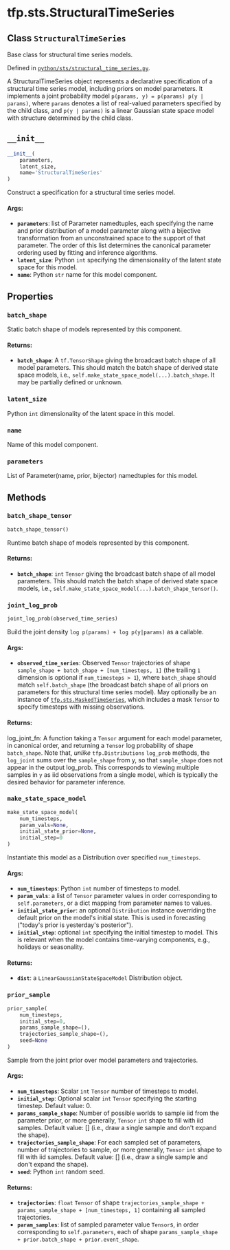 <div itemscope itemtype="http://developers.google.com/ReferenceObject">
<meta itemprop="name" content="tfp.sts.StructuralTimeSeries" />
<meta itemprop="path" content="Stable" />
<meta itemprop="property" content="batch_shape"/>
<meta itemprop="property" content="latent_size"/>
<meta itemprop="property" content="name"/>
<meta itemprop="property" content="parameters"/>
<meta itemprop="property" content="__init__"/>
<meta itemprop="property" content="batch_shape_tensor"/>
<meta itemprop="property" content="joint_log_prob"/>
<meta itemprop="property" content="make_state_space_model"/>
<meta itemprop="property" content="prior_sample"/>
</div>

# tfp.sts.StructuralTimeSeries

## Class `StructuralTimeSeries`

Base class for structural time series models.





Defined in [`python/sts/structural_time_series.py`](https://github.com/tensorflow/probability/tree/master/tensorflow_probability/python/sts/structural_time_series.py).

<!-- Placeholder for "Used in" -->

A StructuralTimeSeries object represents a declarative specification of a
structural time series model, including priors on model parameters.
It implements a joint probability model
  `p(params, y) = p(params) p(y | params)`,
where `params` denotes a list of real-valued parameters specified by the child
class, and `p(y | params)` is a linear Gaussian state space model with
structure determined by the child class.

<h2 id="__init__"><code>__init__</code></h2>

``` python
__init__(
    parameters,
    latent_size,
    name='StructuralTimeSeries'
)
```

Construct a specification for a structural time series model.

#### Args:

* <b>`parameters`</b>: list of Parameter namedtuples, each specifying the name
    and prior distribution of a model parameter along with a
    bijective transformation from an unconstrained space to the support
    of that parameter. The order of this list determines the canonical
    parameter ordering used by fitting and inference algorithms.
* <b>`latent_size`</b>: Python `int` specifying the dimensionality of the latent
    state space for this model.
* <b>`name`</b>: Python `str` name for this model component.



## Properties

<h3 id="batch_shape"><code>batch_shape</code></h3>

Static batch shape of models represented by this component.

#### Returns:

* <b>`batch_shape`</b>: A `tf.TensorShape` giving the broadcast batch shape of
    all model parameters. This should match the batch shape of
    derived state space models, i.e.,
    `self.make_state_space_model(...).batch_shape`. It may be partially
    defined or unknown.

<h3 id="latent_size"><code>latent_size</code></h3>

Python `int` dimensionality of the latent space in this model.

<h3 id="name"><code>name</code></h3>

Name of this model component.

<h3 id="parameters"><code>parameters</code></h3>

List of Parameter(name, prior, bijector) namedtuples for this model.



## Methods

<h3 id="batch_shape_tensor"><code>batch_shape_tensor</code></h3>

``` python
batch_shape_tensor()
```

Runtime batch shape of models represented by this component.

#### Returns:

* <b>`batch_shape`</b>: `int` `Tensor` giving the broadcast batch shape of
    all model parameters. This should match the batch shape of
    derived state space models, i.e.,
    `self.make_state_space_model(...).batch_shape_tensor()`.

<h3 id="joint_log_prob"><code>joint_log_prob</code></h3>

``` python
joint_log_prob(observed_time_series)
```

Build the joint density `log p(params) + log p(y|params)` as a callable.

#### Args:

* <b>`observed_time_series`</b>: Observed `Tensor` trajectories of shape
    `sample_shape + batch_shape + [num_timesteps, 1]` (the trailing
    `1` dimension is optional if `num_timesteps > 1`), where
    `batch_shape` should match `self.batch_shape` (the broadcast batch
    shape of all priors on parameters for this structural time series
    model). May optionally be an instance of <a href="../../tfp/sts/MaskedTimeSeries.md"><code>tfp.sts.MaskedTimeSeries</code></a>,
    which includes a mask `Tensor` to specify timesteps with missing
    observations.


#### Returns:

log_joint_fn: A function taking a `Tensor` argument for each model
  parameter, in canonical order, and returning a `Tensor` log probability
  of shape `batch_shape`. Note that, *unlike* `tfp.Distributions`
  `log_prob` methods, the `log_joint` sums over the `sample_shape` from y,
  so that `sample_shape` does not appear in the output log_prob. This
  corresponds to viewing multiple samples in `y` as iid observations from a
  single model, which is typically the desired behavior for parameter
  inference.

<h3 id="make_state_space_model"><code>make_state_space_model</code></h3>

``` python
make_state_space_model(
    num_timesteps,
    param_vals=None,
    initial_state_prior=None,
    initial_step=0
)
```

Instantiate this model as a Distribution over specified `num_timesteps`.

#### Args:

* <b>`num_timesteps`</b>: Python `int` number of timesteps to model.
* <b>`param_vals`</b>: a list of `Tensor` parameter values in order corresponding to
    `self.parameters`, or a dict mapping from parameter names to values.
* <b>`initial_state_prior`</b>: an optional `Distribution` instance overriding the
    default prior on the model's initial state. This is used in forecasting
    ("today's prior is yesterday's posterior").
* <b>`initial_step`</b>: optional `int` specifying the initial timestep to model.
    This is relevant when the model contains time-varying components,
    e.g., holidays or seasonality.


#### Returns:

* <b>`dist`</b>: a `LinearGaussianStateSpaceModel` Distribution object.

<h3 id="prior_sample"><code>prior_sample</code></h3>

``` python
prior_sample(
    num_timesteps,
    initial_step=0,
    params_sample_shape=(),
    trajectories_sample_shape=(),
    seed=None
)
```

Sample from the joint prior over model parameters and trajectories.

#### Args:

* <b>`num_timesteps`</b>: Scalar `int` `Tensor` number of timesteps to model.
* <b>`initial_step`</b>: Optional scalar `int` `Tensor` specifying the starting
    timestep.
      Default value: 0.
* <b>`params_sample_shape`</b>: Number of possible worlds to sample iid from the
    parameter prior, or more generally, `Tensor` `int` shape to fill with
    iid samples.
      Default value: [] (i.e., draw a single sample and don't expand the
      shape).
* <b>`trajectories_sample_shape`</b>: For each sampled set of parameters, number
    of trajectories to sample, or more generally, `Tensor` `int` shape to
    fill with iid samples.
    Default value: [] (i.e., draw a single sample and don't expand the
      shape).
* <b>`seed`</b>: Python `int` random seed.


#### Returns:

* <b>`trajectories`</b>: `float` `Tensor` of shape
    `trajectories_sample_shape + params_sample_shape + [num_timesteps, 1]`
    containing all sampled trajectories.
* <b>`param_samples`</b>: list of sampled parameter value `Tensor`s, in order
    corresponding to `self.parameters`, each of shape
    `params_sample_shape + prior.batch_shape + prior.event_shape`.



